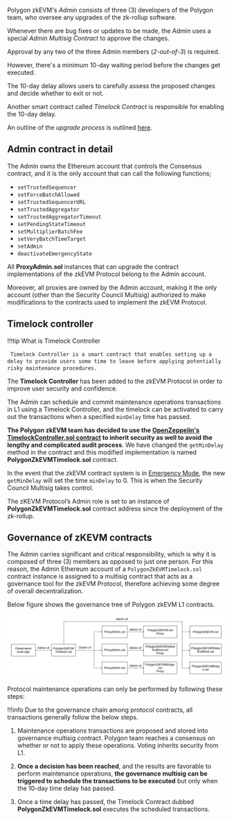 Polygon zkEVM's _Admin_ consists of three (3) developers of the Polygon team, who oversee any upgrades of the zk-rollup software.

Whenever there are bug fixes or updates to be made, the Admin uses a special _Admin Multisig Contract_ to approve the changes.

Approval by any two of the three Admin members (_2-out-of-3_) is required.

However, there's a minimum 10-day waiting period before the changes get executed.

The 10-day delay allows users to carefully assess the proposed changes and decide whether to exit or not.

Another smart contract called _Timelock Contract_ is responsible for enabling the 10-day delay.

An outline of the _upgrade process_ is outlined [here](zkevm-upgrades-process.md).

## Admin contract in detail

The Admin owns the Ethereum account that controls the Consensus contract, and it is
the only account that can call the following functions;

- `setTrustedSequencer`
- `setForceBatchAllowed`
- `setTrustedSequencerURL`
- `setTrustedAggregator`
- `setTrustedAggregatorTimeout`
- `setPendingStateTimeout`
- `setMultiplierBatchFee`
- `setVeryBatchTimeTarget`
- `setAdmin`
- `deactivateEmergencyState`

All **ProxyAdmin.sol** instances that can upgrade the contract implementations of the zkEVM Protocol belong to the Admin account.

Moreover, all proxies are owned by the Admin account, making it the only account (other than the Security Council Multisig) authorized to make modifications to the contracts used to implement the zkEVM Protocol.

## Timelock controller

!!!tip
     What is Timelock Controller

     Timelock Controller is a smart contract that enables setting up a delay to provide users some time to leave before applying potentially risky maintenance procedures.


The **Timelock Controller** has been added to the zkEVM Protocol in order to improve user security and confidence.

The Admin can schedule and commit maintenance operations transactions in L1 using a Timelock Controller, and the timelock can be activated to carry out the transactions when a specified `minDelay` time has passed.

**The Polygon zkEVM team has decided to use the [OpenZeppelin's TimelockController.sol contract](https://github.com/OpenZeppelin/openzeppelin-contracts/blob/master/contracts/governance/TimelockController.sol) to inherit security as well to avoid the lengthy and complicated audit process**. We have changed the `getMinDelay` method in the contract and this modified implementation is named **PolygonZkEVMTimelock.sol** contract.

In the event that the zkEVM contract system is in [Emergency Mode](emergency-state.md), the new `getMinDelay` will set the time `minDelay` to 0. This is when the Security Council Multisig takes control.

The zKEVM Protocol’s Admin role is set to an instance of **PolygonZkEVMTimelock.sol** contract address since the deployment of the zk-rollup.

## Governance of zKEVM contracts

The Admin carries significant and critical responsibility, which is why it is composed of three (3) members as opposed to just one person. For this reason, the Admin Ethereum account of a `PolygonZkEVMTimelock.sol` contract instance is assigned to a multisig contract that acts as a governance tool for the zkEVM Protocol, therefore achieving some degree of overall decentralization.

Below figure shows the governance tree of Polygon zkEVM L1 contracts.

![governance tree of zkEVM L1 contracts](../../img/zkvm/governance-tree.png)

Protocol maintenance operations can only be performed by following these steps:

!!!info
    Due to the governance chain among protocol contracts, all transactions generally follow the below steps.

1. Maintenance operations transactions are proposed and stored into governance multisig contract. Polygon team reaches a consensus on whether or not to apply these operations. Voting inherits security from L1.

2. **Once a decision has been reached**, and the results are favorable to perform maintenance operations, **the governance multisig can be triggered to schedule the transactions to be executed** but only when the 10-day time delay has passed.

3. Once a time delay has passed, the Timelock Contract dubbed **PolygonZkEVMTimelock.sol** executes the scheduled transactions.
